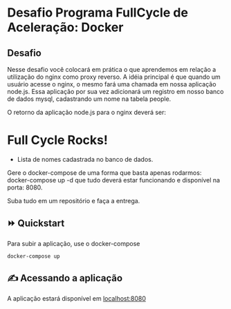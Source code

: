 # Desafio Programa FullCycle de Aceleração: Docker

## Desafio

Nesse desafio você colocará em prática o que aprendemos em relação a utilização do nginx como proxy reverso. A idéia principal é que quando um usuário acesse o nginx, o mesmo fará uma chamada em nossa aplicação node.js. Essa aplicação por sua vez adicionará um registro em nosso banco de dados mysql, cadastrando um nome na tabela people.

O retorno da aplicação node.js para o nginx deverá ser:

<h1>Full Cycle Rocks!</h1>

- Lista de nomes cadastrada no banco de dados.

Gere o docker-compose de uma forma que basta apenas rodarmos: docker-compose up -d que tudo deverá estar funcionando e disponível na porta: 8080.

Suba tudo em um repositório e faça a entrega.

## ⏩ Quickstart

Para subir a aplicação, use o docker-compose
```
docker-compose up
```
## ✍ Acessando a aplicação
A aplicação estará disponível em <a href="http://localhost:8080">localhost:8080</a>